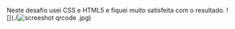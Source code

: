 Neste desafio usei CSS e HTML5 e fiquei muito satisfeita com o resultado. 
![](./![screeshot qrcode](https://user-images.githubusercontent.com/109638945/222746783-323ff380-8b0d-4693-8073-856e6c11469f.jpg)
.jpg)



